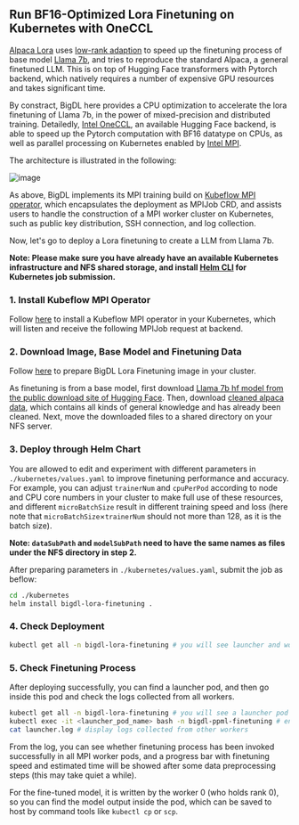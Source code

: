 ## Run BF16-Optimized Lora Finetuning on Kubernetes with OneCCL

[Alpaca Lora](https://github.com/tloen/alpaca-lora/tree/main) uses [low-rank adaption](https://arxiv.org/pdf/2106.09685.pdf) to speed up the finetuning process of base model [Llama 7b](https://huggingface.co/decapoda-research/llama-7b-hf), and tries to reproduce the standard Alpaca, a general finetuned LLM. This is on top of Hugging Face transformers with Pytorch backend, which natively requires a number of expensive GPU resources and takes significant time.

By constract, BigDL here provides a CPU optimization to accelerate the lora finetuning of Llama 7b, in the power of mixed-precision and distributed training. Detailedly, [Intel OneCCL](https://www.intel.com/content/www/us/en/developer/tools/oneapi/oneccl.html), an available Hugging Face backend, is able to speed up the Pytorch computation with BF16 datatype on CPUs, as well as parallel processing on Kubernetes enabled by [Intel MPI](https://www.intel.com/content/www/us/en/developer/tools/oneapi/mpi-library.html). 

The architecture is illustrated in the following:

![image](https://github.com/Uxito-Ada/BigDL/assets/60865256/139cf9be-10e6-48df-bc84-8872457e83dd)

As above, BigDL implements its MPI training build on [Kubeflow MPI operator](https://github.com/kubeflow/mpi-operator/tree/master), which encapsulates the deployment as MPIJob CRD, and assists users to handle the construction of a MPI worker cluster on Kubernetes, such as public key distribution, SSH connection, and log collection. 

Now, let's go to deploy a Lora finetuning to create a LLM from Llama 7b.

**Note: Please make sure you have already have an available Kubernetes infrastructure and NFS shared storage, and install [Helm CLI](https://helm.sh/docs/helm/helm_install/) for Kubernetes job submission.**

### 1. Install Kubeflow MPI Operator

Follow [here](https://github.com/kubeflow/mpi-operator/tree/master#installation) to install a Kubeflow MPI operator in your Kubernetes, which will listen and receive the following MPIJob request at backend.

### 2. Download Image, Base Model and Finetuning Data

Follow [here](https://github.com/intel-analytics/BigDL/tree/main/docker/llm/finetune/lora/docker#prepare-bigdl-image-for-lora-finetuning) to prepare BigDL Lora Finetuning image in your cluster.

As finetuning is from a base model, first download [Llama 7b hf model from the public download site of Hugging Face](https://huggingface.co/decapoda-research/llama-7b-hf/tree/main). Then, download [cleaned alpaca data](https://raw.githubusercontent.com/tloen/alpaca-lora/main/alpaca_data_cleaned_archive.json), which contains all kinds of general knowledge and has already been cleaned. Next, move the downloaded files to a shared directory on your NFS server.

### 3. Deploy through Helm Chart

You are allowed to edit and experiment with different parameters in `./kubernetes/values.yaml` to improve finetuning performance and accuracy. For example, you can adjust `trainerNum` and `cpuPerPod` according to node and CPU core numbers in your cluster to make full use of these resources, and different `microBatchSize` result in different training speed and loss (here note that `microBatchSize`×`trainerNum` should not more than 128, as it is the batch size).

**Note: `dataSubPath` and `modelSubPath` need to have the same names as files under the NFS directory in step 2.**

After preparing parameters in `./kubernetes/values.yaml`, submit the job as beflow:

```bash
cd ./kubernetes
helm install bigdl-lora-finetuning .
```

### 4. Check Deployment
```bash
kubectl get all -n bigdl-lora-finetuning # you will see launcher and worker pods running
```

### 5. Check Finetuning Process

After deploying successfully, you can find a launcher pod, and then go inside this pod and check the logs collected from all workers.

```bash
kubectl get all -n bigdl-lora-finetuning # you will see a launcher pod
kubectl exec -it <launcher_pod_name> bash -n bigdl-ppml-finetuning # enter launcher pod
cat launcher.log # display logs collected from other workers
```

From the log, you can see whether finetuning process has been invoked successfully in all MPI worker pods, and a progress bar with finetuning speed and estimated time will be showed after some data preprocessing steps (this may take quiet a while).

For the fine-tuned model, it is written by the worker 0 (who holds rank 0), so you can find the model output inside the pod, which can be saved to host by command tools like `kubectl cp` or `scp`.
